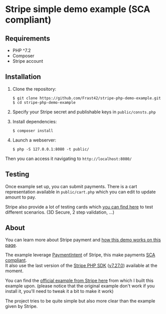 # Stripe simple demo example (SCA compliant)

## Requirements

- PHP ^7.2
- Composer
- Stripe account

## Installation

1. Clone the repository:  
    ```
    $ git clone https://github.com/Frast42/stripe-php-demo-example.git
    $ cd stripe-php-demo-example
    ```

4. Specify your Stripe secret and publishable keys in ``public/consts.php``

3. Install dependencies:  
    ```
    $ composer install
    ```

4. Launch a webserver:  
    ```
    $ php -S 127.0.0.1:8080 -t public/
    ```

Then you can access it navigating to ``http://localhost:8080/``

## Testing

Once example set up, you can submit payments. There is a cart representation available in ``public/cart.php`` which you can edit to update amount to pay.

Stripe also provide a lot of testing cards which [you can find here](https://stripe.com/docs/testing) to test different scenarios. (3D Secure, 2 step validation, ...)

## About

You can learn more about Stripe payment and [how this demo works on this page](https://francois-steinel.fr/en/article/introducing-stripe-payment-into-your-php-projects).

The example leverage [PaymentIntent](https://stripe.com/docs/payments/payment-intents) of Stripe, this make payments [SCA compliant](https://stripe.com/docs/strong-customer-authentication).  
It also use the last version of the [Stripe PHP SDK](https://github.com/stripe/stripe-php) ([v7.27.0](https://github.com/stripe/stripe-php/releases/tag/v7.27.0)) available at the moment.

You can find the [official example from Stripe here](https://github.com/stripe-samples/accept-a-card-payment/tree/master/without-webhooks/server/php) from which I built this example upon. (please notice that the original example don't work if you install it, you'll need to tweak it a bit to make it work)

The project tries to be quite simple but also more clear than the example given by Stripe.
